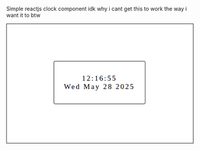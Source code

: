 Simple reactjs clock component idk why i cant get this to work the way i want it to btw

![clock demo](2025-05-28-121652_hyprshot.png)